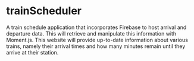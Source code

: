 # trainScheduler
A train schedule application that incorporates Firebase to host arrival and departure data. This will retrieve and manipulate this information with Moment.js. This website will provide up-to-date information about various trains, namely their arrival times and how many minutes remain until they arrive at their station.
